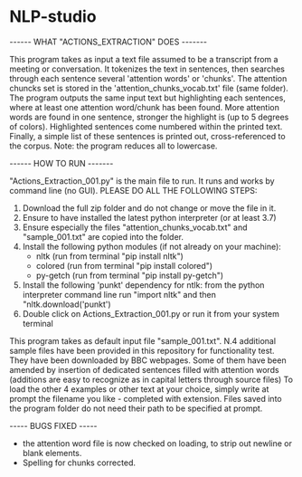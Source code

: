 # NLP-studio


------ WHAT "ACTIONS_EXTRACTION" DOES -------

This program takes as input a text file assumed to be a transcript from a meeting or conversation.
It tokenizes the text in sentences, then searches through each sentence several 'attention words' or 'chunks'.
The attention chuncks set is stored in the 'attention_chunks_vocab.txt' file (same folder).
The program outputs the same input text but highlighting each sentences, where at least one attention word/chunk has been found.
More attention words are found in one sentence, stronger the highlight is (up to 5 degrees of colors).
Highlighted sentences come numbered within the printed text.   
Finally, a simple list of these sentences is printed out, cross-referenced to the corpus. 
Note: the program reduces all to lowercase.


------ HOW TO RUN -------

"Actions_Extraction_001.py" is the main file to run.
It runs and works by command line (no GUI).
PLEASE DO ALL THE FOLLOWING STEPS:
1. Download the full zip folder and do not change or move the file in it. 
2. Ensure to have installed the latest python interpreter (or at least 3.7)
3. Ensure especially the files "attention_chunks_vocab.txt" and "sample_001.txt" are copied into the folder.
4. Install the following python modules (if not already on your machine):     
    * nltk      (run from terminal "pip install nltk") 
    * colored   (run from terminal "pip install colored")
    * py-getch  (run from terminal "pip install py-getch")
5. Install the following 'punkt' dependency for ntlk: from the python interpreter command line run "import nltk" and then "nltk.download('punkt') 
6. Double click on Actions_Extraction_001.py or run it from your system terminal

This program takes as default input file "sample_001.txt".
N.4 additional sample files have been provided in this repository for functionality test. They have been downloaded by BBC webpages. Some of them have been amended by insertion of dedicated sentences filled with attention words (additions are easy to recognize as in capital letters through source files) 
To load the other 4 examples or other text at your choice, simply write at prompt the filename you like - completed with extension. 
Files saved into the program folder do not need their path to be specified at prompt. 


----- BUGS FIXED -----

- the attention word file is now checked on loading, to strip out newline or blank elements.  
- Spelling for chunks corrected.
